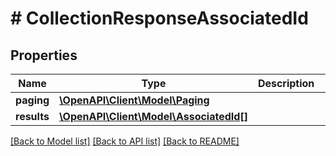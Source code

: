 # # CollectionResponseAssociatedId

## Properties

Name | Type | Description | Notes
------------ | ------------- | ------------- | -------------
**paging** | [**\OpenAPI\Client\Model\Paging**](Paging.md) |  | [optional]
**results** | [**\OpenAPI\Client\Model\AssociatedId[]**](AssociatedId.md) |  |

[[Back to Model list]](../../README.md#models) [[Back to API list]](../../README.md#endpoints) [[Back to README]](../../README.md)
